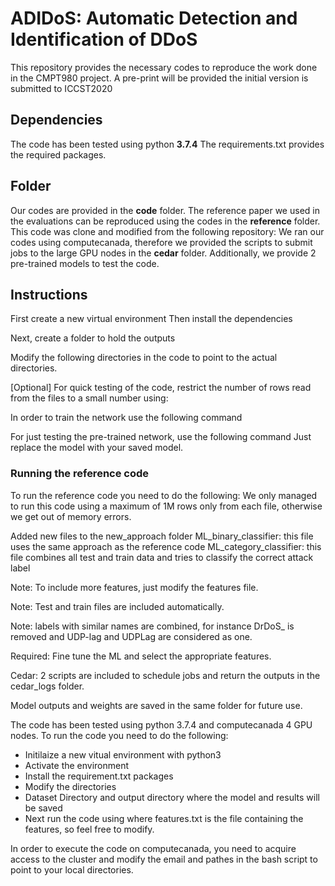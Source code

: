 # **ADIDoS: Automatic Detection and Identification of DDoS**

This repository provides the necessary codes to reproduce the work done in the CMPT980 project.
A pre-print will be provided the initial version is submitted to ICCST2020


## Dependencies

The code has been tested using python **3.7.4**
The requirements.txt provides the required packages.

## Folder

Our codes are provided in the **code** folder.
The reference paper we used in the evaluations can be reproduced using the codes in the **reference** folder. This code was clone and modified from the following repository:
We ran our codes using computecanada, therefore we provided the scripts to submit jobs to the large GPU nodes in the **cedar** folder.
Additionally, we provide 2 pre-trained models to test the code.

## Instructions
First create a new virtual environment
Then install the dependencies

Next, create a folder to hold the outputs

Modify the following directories in the code to point to the actual directories.

[Optional] For quick testing of the code, restrict the number of rows read from the files to a small number using:

In order to train the network use the following command

For just testing the pre-trained network, use the following command
Just replace the model with your saved model.

### Running the reference code ###
To run the reference code you need to do the following:
We only managed to run this code using a maximum of 1M rows only from each file, otherwise we get out of memory errors.




Added new files to the new_approach folder
ML_binary_classifier: this file uses the same approach as the reference code
ML_category_classifier: this file combines all test and train data and tries to classify the correct attack label

Note:
To include more features, just modify the features file.

Note: 
Test and train files are included automatically.

Note: 
labels with similar names are combined, for instance DrDoS_ is removed and UDP-lag and UDPLag are considered as one.

Required:
Fine tune the ML and select the appropriate features.

Cedar:
2 scripts are included to schedule jobs and return the outputs in the cedar_logs folder.

Model outputs and weights are saved in the same folder for future use.

The code has been tested using python 3.7.4 and computecanada 4 GPU nodes.
To run the code you need to do the following:
- Initilaize a new vitual environment with python3
- Activate the environment
- Install the requirement.txt packages
- Modify the directories 
- Dataset Directory and output directory where the model and results will be saved
- Next run the code using 
where features.txt is the file containing the features, so feel free to modify.

In order to execute the code on computecanada, you need to acquire access to the cluster and modify the email and pathes in the bash script to point to your local directories.

